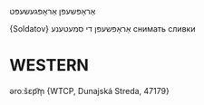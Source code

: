 אַראָפּשעפּן
אַראָפּגעשעפּט

{Soldatov}
אַראָפּשעפּן די סמעטענע снимать сливки

WESTERN
========

əroːšɛp͡m̩ {WTCP, Dunajská Streda, 47179}

